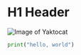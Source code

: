 # H1 Header

![Image of Yaktocat](https://octodex.github.com/images/yaktocat.png)


``` python
print("hello, world")
```
